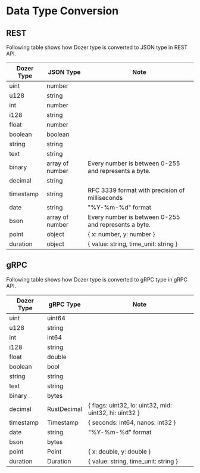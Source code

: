 # Data Type Conversion

## REST

Following table shows how Dozer type is converted to JSON type in REST API.

| Dozer Type | JSON Type      | Note |
|------------|----------------|-|
| uint       | number         | |
| u128       | string         | |
| int        | number         | |
| i128       | string         | |
| float      | number         | |
| boolean    | boolean        | |
| string     | string         | |
| text       | string         | |
| binary     | array of number | Every number is between 0-255 and represents a byte. |
| decimal    | string         | |
| timestamp  | string         | RFC 3339 format with precision of milliseconds |
| date       | string         | "%Y-%m-%d" format |
| bson       | array of number | Every number is between 0-255 and represents a byte. |
| point      | object         | { x: number, y: number } |
| duration   | object         | { value: string, time_unit: string } |

## gRPC

Following table shows how Dozer type is converted to gRPC type in gRPC API.

| Dozer Type | gRPC Type      | Note |
|------------|----------------|-|
| uint       | uint64         | |
| u128       | string         | |
| int        | int64          | |
| i128       | string         | |
| float      | double         | |
| boolean    | bool           | |
| string     | string         | |
| text       | string         | |
| binary     | bytes          | |
| decimal    | RustDecimal    | { flags: uint32, lo: uint32, mid: uint32, hi: uint32 } |
| timestamp  | Timestamp      | { seconds: int64, nanos: int32 } |
| date       | string         | "%Y-%m-%d" format |
| bson       | bytes          | |
| point      | Point          | { x: double, y: double } |
| duration   | Duration       | { value: string, time_unit: string } |
